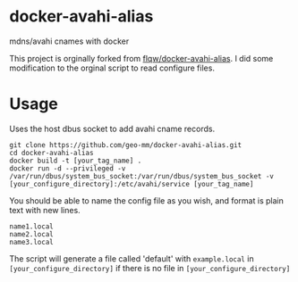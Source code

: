 # docker-avahi-alias
mdns/avahi cnames with docker

This project is orginally forked from [flqw/docker-avahi-alias](https://github.com/flqw/docker-avahi-alias). I did some modification to the orginal script to read configure files.


# Usage

Uses the host dbus socket to add avahi cname records.

```
git clone https://github.com/geo-mm/docker-avahi-alias.git
cd docker-avahi-alias
docker build -t [your_tag_name] .
docker run -d --privileged -v /var/run/dbus/system_bus_socket:/var/run/dbus/system_bus_socket -v [your_configure_directory]:/etc/avahi/service [your_tag_name]

```

You should be able to name the config file as you wish, and format is plain text with new lines.

```
name1.local
name2.local
name3.local
```

The script will generate a file called 'default' with `example.local` in `[your_configure_directory]` if there is no file in `[your_configure_directory]`

